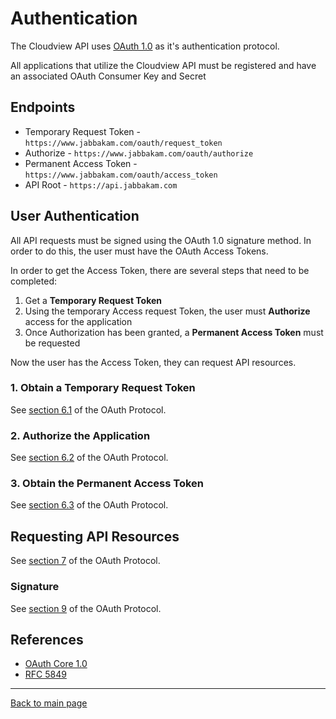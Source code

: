 # Authentication

The Cloudview API uses [OAuth 1.0](http://oauth.net/core/1.0/) as it's authentication protocol.

All applications that utilize the Cloudview API must be registered and have an associated OAuth Consumer Key and Secret

## Endpoints

* Temporary Request Token - `https://www.jabbakam.com/oauth/request_token`
* Authorize - `https://www.jabbakam.com/oauth/authorize`
* Permanent Access Token - `https://www.jabbakam.com/oauth/access_token`
* API Root - `https://api.jabbakam.com`

## User Authentication

All API requests must be signed using the OAuth 1.0 signature method. In order to do this, the user must have the OAuth Access Tokens. 

In order to get the Access Token, there are several steps that need to be completed:

1. Get a **Temporary Request Token**  
2. Using the temporary Access request Token, the user must **Authorize** access for the application
3. Once Authorization has been granted, a **Permanent Access Token** must be requested

Now the user has the Access Token, they can request API resources.

### 1. Obtain a Temporary Request Token

See [section 6.1](http://oauth.net/core/1.0/#auth_step1) of the OAuth Protocol.

### 2. Authorize the Application

See [section 6.2](http://oauth.net/core/1.0/#auth_step2) of the OAuth Protocol.

### 3. Obtain the Permanent Access Token

See [section 6.3](http://oauth.net/core/1.0/#auth_step3) of the OAuth Protocol.

## Requesting API Resources

See [section 7](http://oauth.net/core/1.0/#anchor13) of the OAuth Protocol.

### Signature

See [section 9](http://oauth.net/core/1.0/#signing_process) of the OAuth Protocol.


## References

* [OAuth Core 1.0](http://oauth.net/core/1.0/)
* [RFC 5849](http://tools.ietf.org/html/rfc5849)

******************

[Back to main page](../README.md)
